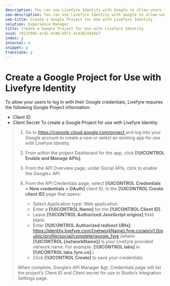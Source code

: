 ```yaml
---
description: You can use Livefyre Identity with Google to allow users to use their Google logins to interact with Apps on your site.
seo-description: You can use Livefyre Identity with Google to allow users to use their Google logins to interact with Apps on your site.
seo-title: Create a Google Project for Use with Livefyre Identity
solution: Experience Manager
title: Create a Google Project for Use with Livefyre Identity
uuid: 70133566-ac91-4c00-b871-4cd3821816e7
index: y
internal: n
snippet: y
translate: y
---
```


# Create a Google Project for Use with Livefyre Identity

To allow your users to log in with their Google credentials, Livefyre requires the following Google Project information:

* Client ID
* Client Secret
To create a Google Project for use with Livefyre Identity:

>1. Go to [ https://console.cloud.google.com/project ](https://console.cloud.google.com/project) and log into your Google account to create a new or select an existing app for use with Livefyre Identity.
>1. From within the project Dashboard for the app, click **[!UICONTROL  Enable and Manage APIs]**.
>1. From the API Overview page, under Social APIs, click to enable the Google+ API.
>1. From the API Credentials page, select **[!UICONTROL  Credentials > New credentials > OAuth]** client ID. In the **[!UICONTROL  Create client ID]** page that opens:
>    
>    * Select Application type: Web application.
>    * Enter a **[!UICONTROL  Name]** for the **[!UICONTROL  Client ID]**.
>    * Leave **[!UICONTROL  Authorized JavaScript origins]** field blank.
>    * Enter **[!UICONTROL  Authorized redirect URIs]**: https://identity.livefyre.com/{networkName}.fyre.co/api/v1.0/public/profile/social/complete/google_fyre (where **[!UICONTROL  {networkName}]** is your Livefyre provided network name. For example: **[!UICONTROL  labs]** in **[!UICONTROL  labs.fyre.co]**.)
>    * Click **[!UICONTROL  Create]** to save your credentials.
>    
>When complete, Google’s API Manager &amp;gt; Credentials page will list the project’s Client ID and Client secret for use in Studio’s Integration Settings page. 
